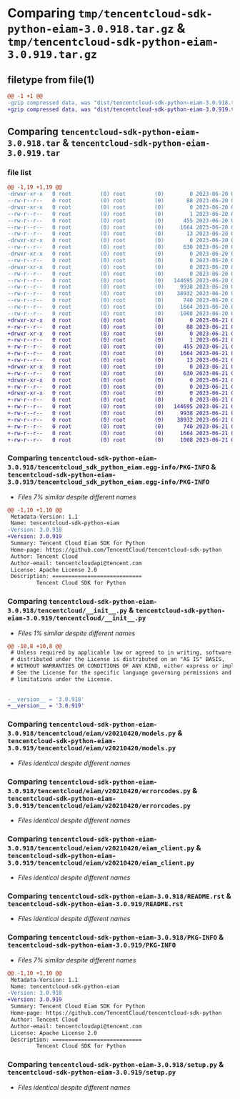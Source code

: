 # Comparing `tmp/tencentcloud-sdk-python-eiam-3.0.918.tar.gz` & `tmp/tencentcloud-sdk-python-eiam-3.0.919.tar.gz`

## filetype from file(1)

```diff
@@ -1 +1 @@
-gzip compressed data, was "dist/tencentcloud-sdk-python-eiam-3.0.918.tar", last modified: Tue Jun 20 02:40:06 2023, max compression
+gzip compressed data, was "dist/tencentcloud-sdk-python-eiam-3.0.919.tar", last modified: Wed Jun 21 00:26:35 2023, max compression
```

## Comparing `tencentcloud-sdk-python-eiam-3.0.918.tar` & `tencentcloud-sdk-python-eiam-3.0.919.tar`

### file list

```diff
@@ -1,19 +1,19 @@
-drwxr-xr-x   0 root         (0) root         (0)        0 2023-06-20 02:40:06.000000 tencentcloud-sdk-python-eiam-3.0.918/
--rw-r--r--   0 root         (0) root         (0)       88 2023-06-20 02:40:06.000000 tencentcloud-sdk-python-eiam-3.0.918/setup.cfg
-drwxr-xr-x   0 root         (0) root         (0)        0 2023-06-20 02:40:06.000000 tencentcloud-sdk-python-eiam-3.0.918/tencentcloud_sdk_python_eiam.egg-info/
--rw-r--r--   0 root         (0) root         (0)        1 2023-06-20 02:40:06.000000 tencentcloud-sdk-python-eiam-3.0.918/tencentcloud_sdk_python_eiam.egg-info/dependency_links.txt
--rw-r--r--   0 root         (0) root         (0)      455 2023-06-20 02:40:06.000000 tencentcloud-sdk-python-eiam-3.0.918/tencentcloud_sdk_python_eiam.egg-info/SOURCES.txt
--rw-r--r--   0 root         (0) root         (0)     1664 2023-06-20 02:40:06.000000 tencentcloud-sdk-python-eiam-3.0.918/tencentcloud_sdk_python_eiam.egg-info/PKG-INFO
--rw-r--r--   0 root         (0) root         (0)       13 2023-06-20 02:40:06.000000 tencentcloud-sdk-python-eiam-3.0.918/tencentcloud_sdk_python_eiam.egg-info/top_level.txt
-drwxr-xr-x   0 root         (0) root         (0)        0 2023-06-20 02:40:06.000000 tencentcloud-sdk-python-eiam-3.0.918/tencentcloud/
--rw-r--r--   0 root         (0) root         (0)      630 2023-06-20 02:40:06.000000 tencentcloud-sdk-python-eiam-3.0.918/tencentcloud/__init__.py
-drwxr-xr-x   0 root         (0) root         (0)        0 2023-06-20 02:40:06.000000 tencentcloud-sdk-python-eiam-3.0.918/tencentcloud/eiam/
--rw-r--r--   0 root         (0) root         (0)        0 2023-06-20 02:40:06.000000 tencentcloud-sdk-python-eiam-3.0.918/tencentcloud/eiam/__init__.py
-drwxr-xr-x   0 root         (0) root         (0)        0 2023-06-20 02:40:06.000000 tencentcloud-sdk-python-eiam-3.0.918/tencentcloud/eiam/v20210420/
--rw-r--r--   0 root         (0) root         (0)        0 2023-06-20 02:40:06.000000 tencentcloud-sdk-python-eiam-3.0.918/tencentcloud/eiam/v20210420/__init__.py
--rw-r--r--   0 root         (0) root         (0)   144695 2023-06-20 02:40:06.000000 tencentcloud-sdk-python-eiam-3.0.918/tencentcloud/eiam/v20210420/models.py
--rw-r--r--   0 root         (0) root         (0)     9938 2023-06-20 02:40:06.000000 tencentcloud-sdk-python-eiam-3.0.918/tencentcloud/eiam/v20210420/errorcodes.py
--rw-r--r--   0 root         (0) root         (0)    38932 2023-06-20 02:40:06.000000 tencentcloud-sdk-python-eiam-3.0.918/tencentcloud/eiam/v20210420/eiam_client.py
--rw-r--r--   0 root         (0) root         (0)      740 2023-06-20 02:40:06.000000 tencentcloud-sdk-python-eiam-3.0.918/README.rst
--rw-r--r--   0 root         (0) root         (0)     1664 2023-06-20 02:40:06.000000 tencentcloud-sdk-python-eiam-3.0.918/PKG-INFO
--rw-r--r--   0 root         (0) root         (0)     1008 2023-06-20 02:40:06.000000 tencentcloud-sdk-python-eiam-3.0.918/setup.py
+drwxr-xr-x   0 root         (0) root         (0)        0 2023-06-21 00:26:35.000000 tencentcloud-sdk-python-eiam-3.0.919/
+-rw-r--r--   0 root         (0) root         (0)       88 2023-06-21 00:26:35.000000 tencentcloud-sdk-python-eiam-3.0.919/setup.cfg
+drwxr-xr-x   0 root         (0) root         (0)        0 2023-06-21 00:26:35.000000 tencentcloud-sdk-python-eiam-3.0.919/tencentcloud_sdk_python_eiam.egg-info/
+-rw-r--r--   0 root         (0) root         (0)        1 2023-06-21 00:26:35.000000 tencentcloud-sdk-python-eiam-3.0.919/tencentcloud_sdk_python_eiam.egg-info/dependency_links.txt
+-rw-r--r--   0 root         (0) root         (0)      455 2023-06-21 00:26:35.000000 tencentcloud-sdk-python-eiam-3.0.919/tencentcloud_sdk_python_eiam.egg-info/SOURCES.txt
+-rw-r--r--   0 root         (0) root         (0)     1664 2023-06-21 00:26:35.000000 tencentcloud-sdk-python-eiam-3.0.919/tencentcloud_sdk_python_eiam.egg-info/PKG-INFO
+-rw-r--r--   0 root         (0) root         (0)       13 2023-06-21 00:26:35.000000 tencentcloud-sdk-python-eiam-3.0.919/tencentcloud_sdk_python_eiam.egg-info/top_level.txt
+drwxr-xr-x   0 root         (0) root         (0)        0 2023-06-21 00:26:35.000000 tencentcloud-sdk-python-eiam-3.0.919/tencentcloud/
+-rw-r--r--   0 root         (0) root         (0)      630 2023-06-21 00:26:35.000000 tencentcloud-sdk-python-eiam-3.0.919/tencentcloud/__init__.py
+drwxr-xr-x   0 root         (0) root         (0)        0 2023-06-21 00:26:35.000000 tencentcloud-sdk-python-eiam-3.0.919/tencentcloud/eiam/
+-rw-r--r--   0 root         (0) root         (0)        0 2023-06-21 00:26:35.000000 tencentcloud-sdk-python-eiam-3.0.919/tencentcloud/eiam/__init__.py
+drwxr-xr-x   0 root         (0) root         (0)        0 2023-06-21 00:26:35.000000 tencentcloud-sdk-python-eiam-3.0.919/tencentcloud/eiam/v20210420/
+-rw-r--r--   0 root         (0) root         (0)        0 2023-06-21 00:26:35.000000 tencentcloud-sdk-python-eiam-3.0.919/tencentcloud/eiam/v20210420/__init__.py
+-rw-r--r--   0 root         (0) root         (0)   144695 2023-06-21 00:26:35.000000 tencentcloud-sdk-python-eiam-3.0.919/tencentcloud/eiam/v20210420/models.py
+-rw-r--r--   0 root         (0) root         (0)     9938 2023-06-21 00:26:35.000000 tencentcloud-sdk-python-eiam-3.0.919/tencentcloud/eiam/v20210420/errorcodes.py
+-rw-r--r--   0 root         (0) root         (0)    38932 2023-06-21 00:26:35.000000 tencentcloud-sdk-python-eiam-3.0.919/tencentcloud/eiam/v20210420/eiam_client.py
+-rw-r--r--   0 root         (0) root         (0)      740 2023-06-21 00:26:35.000000 tencentcloud-sdk-python-eiam-3.0.919/README.rst
+-rw-r--r--   0 root         (0) root         (0)     1664 2023-06-21 00:26:35.000000 tencentcloud-sdk-python-eiam-3.0.919/PKG-INFO
+-rw-r--r--   0 root         (0) root         (0)     1008 2023-06-21 00:26:35.000000 tencentcloud-sdk-python-eiam-3.0.919/setup.py
```

### Comparing `tencentcloud-sdk-python-eiam-3.0.918/tencentcloud_sdk_python_eiam.egg-info/PKG-INFO` & `tencentcloud-sdk-python-eiam-3.0.919/tencentcloud_sdk_python_eiam.egg-info/PKG-INFO`

 * *Files 7% similar despite different names*

```diff
@@ -1,10 +1,10 @@
 Metadata-Version: 1.1
 Name: tencentcloud-sdk-python-eiam
-Version: 3.0.918
+Version: 3.0.919
 Summary: Tencent Cloud Eiam SDK for Python
 Home-page: https://github.com/TencentCloud/tencentcloud-sdk-python
 Author: Tencent Cloud
 Author-email: tencentcloudapi@tencent.com
 License: Apache License 2.0
 Description: ============================
         Tencent Cloud SDK for Python
```

### Comparing `tencentcloud-sdk-python-eiam-3.0.918/tencentcloud/__init__.py` & `tencentcloud-sdk-python-eiam-3.0.919/tencentcloud/__init__.py`

 * *Files 1% similar despite different names*

```diff
@@ -10,8 +10,8 @@
 # Unless required by applicable law or agreed to in writing, software
 # distributed under the License is distributed on an "AS IS" BASIS,
 # WITHOUT WARRANTIES OR CONDITIONS OF ANY KIND, either express or implied.
 # See the License for the specific language governing permissions and
 # limitations under the License.
 
 
-__version__ = '3.0.918'
+__version__ = '3.0.919'
```

### Comparing `tencentcloud-sdk-python-eiam-3.0.918/tencentcloud/eiam/v20210420/models.py` & `tencentcloud-sdk-python-eiam-3.0.919/tencentcloud/eiam/v20210420/models.py`

 * *Files identical despite different names*

### Comparing `tencentcloud-sdk-python-eiam-3.0.918/tencentcloud/eiam/v20210420/errorcodes.py` & `tencentcloud-sdk-python-eiam-3.0.919/tencentcloud/eiam/v20210420/errorcodes.py`

 * *Files identical despite different names*

### Comparing `tencentcloud-sdk-python-eiam-3.0.918/tencentcloud/eiam/v20210420/eiam_client.py` & `tencentcloud-sdk-python-eiam-3.0.919/tencentcloud/eiam/v20210420/eiam_client.py`

 * *Files identical despite different names*

### Comparing `tencentcloud-sdk-python-eiam-3.0.918/README.rst` & `tencentcloud-sdk-python-eiam-3.0.919/README.rst`

 * *Files identical despite different names*

### Comparing `tencentcloud-sdk-python-eiam-3.0.918/PKG-INFO` & `tencentcloud-sdk-python-eiam-3.0.919/PKG-INFO`

 * *Files 7% similar despite different names*

```diff
@@ -1,10 +1,10 @@
 Metadata-Version: 1.1
 Name: tencentcloud-sdk-python-eiam
-Version: 3.0.918
+Version: 3.0.919
 Summary: Tencent Cloud Eiam SDK for Python
 Home-page: https://github.com/TencentCloud/tencentcloud-sdk-python
 Author: Tencent Cloud
 Author-email: tencentcloudapi@tencent.com
 License: Apache License 2.0
 Description: ============================
         Tencent Cloud SDK for Python
```

### Comparing `tencentcloud-sdk-python-eiam-3.0.918/setup.py` & `tencentcloud-sdk-python-eiam-3.0.919/setup.py`

 * *Files identical despite different names*

